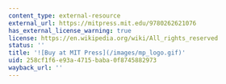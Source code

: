```yaml
---
content_type: external-resource
external_url: https://mitpress.mit.edu/9780262621076
has_external_license_warning: true
license: https://en.wikipedia.org/wiki/All_rights_reserved
status: ''
title: '![Buy at MIT Press](/images/mp_logo.gif)'
uid: 258cf1f6-e93a-4715-baba-0f8745882973
wayback_url: ''
---
```

